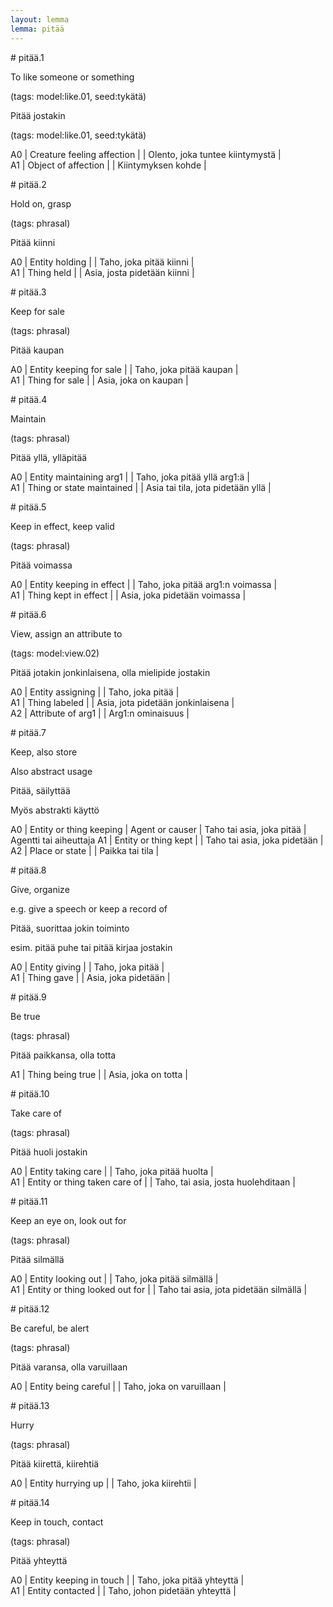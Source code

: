 ```yaml
---
layout: lemma
lemma: pitää
---
```


<div class="sense">
# <span class="sensename">pitää.1</span>

<span class="description">To like someone or something</span>

(tags: model:like.01, seed:tykätä)

<span class="description">Pitää jostakin</span>

(tags: model:like.01, seed:tykätä)

A0 | Creature feeling affection |   | Olento, joka tuntee kiintymystä |  
A1 | Object of affection |   | Kiintymyksen kohde |  

</div>

<div class="sense">
# <span class="sensename">pitää.2</span>

<span class="description">Hold on, grasp</span>

(tags: phrasal)

<span class="description">Pitää kiinni</span>

A0 | Entity holding |   | Taho, joka pitää kiinni |  
A1 | Thing held |   | Asia, josta pidetään kiinni |  

</div>

<div class="sense">
# <span class="sensename">pitää.3</span>

<span class="description">Keep for sale</span>

(tags: phrasal)

<span class="description">Pitää kaupan</span>

A0 | Entity keeping for sale |   | Taho, joka pitää kaupan |  
A1 | Thing for sale |   | Asia, joka on kaupan |  

</div>

<div class="sense">
# <span class="sensename">pitää.4</span>

<span class="description">Maintain</span>

(tags: phrasal)

<span class="description">Pitää yllä, ylläpitää</span>

A0 | Entity maintaining arg1 |   | Taho, joka pitää yllä arg1:ä |  
A1 | Thing or state maintained |   | Asia tai tila, jota pidetään yllä |  

</div>

<div class="sense">
# <span class="sensename">pitää.5</span>

<span class="description">Keep in effect, keep valid</span>

(tags: phrasal)

<span class="description">Pitää voimassa</span>

A0 | Entity keeping in effect |   | Taho, joka pitää arg1:n voimassa |  
A1 | Thing kept in effect |   | Asia, joka pidetään voimassa |  

</div>

<div class="sense">
# <span class="sensename">pitää.6</span>

<span class="description">View, assign an attribute to</span>

(tags: model:view.02)

<span class="description">Pitää jotakin jonkinlaisena, olla mielipide jostakin</span>

A0 | Entity assigning |   | Taho, joka pitää |  
A1 | Thing labeled |   | Asia, jota pidetään jonkinlaisena |  
A2 | Attribute of arg1 |   | Arg1:n ominaisuus |  

</div>

<div class="sense">
# <span class="sensename">pitää.7</span>

<span class="description">Keep, also store</span>

Also abstract usage

<span class="description">Pitää, säilyttää</span>

Myös abstrakti käyttö

A0 | Entity or thing keeping | Agent or causer | Taho tai asia, joka pitää | Agentti tai aiheuttaja
A1 | Entity or thing kept |   | Taho tai asia, joka pidetään |  
A2 | Place or state |   | Paikka tai tila |  

</div>

<div class="sense">
# <span class="sensename">pitää.8</span>

<span class="description">Give, organize</span>

e.g. give a speech or keep a record of

<span class="description">Pitää, suorittaa jokin toiminto</span>

esim. pitää puhe tai pitää kirjaa jostakin

A0 | Entity giving |   | Taho, joka pitää |  
A1 | Thing gave |   | Asia, joka pidetään |  

</div>

<div class="sense">
# <span class="sensename">pitää.9</span>

<span class="description">Be true</span>

(tags: phrasal)

<span class="description">Pitää paikkansa, olla totta</span>

A1 | Thing being true |   | Asia, joka on totta |  

</div>

<div class="sense">
# <span class="sensename">pitää.10</span>

<span class="description">Take care of</span>

(tags: phrasal)

<span class="description">Pitää huoli jostakin</span>

A0 | Entity taking care |   | Taho, joka pitää huolta |  
A1 | Entity or thing taken care of |   | Taho, tai asia, josta huolehditaan |  

</div>

<div class="sense">
# <span class="sensename">pitää.11</span>

<span class="description">Keep an eye on, look out for</span>

(tags: phrasal)

<span class="description">Pitää silmällä</span>

A0 | Entity looking out |   | Taho, joka pitää silmällä |  
A1 | Entity or thing looked out for |   | Taho tai asia, jota pidetään silmällä |  

</div>

<div class="sense">
# <span class="sensename">pitää.12</span>

<span class="description">Be careful, be alert</span>

(tags: phrasal)

<span class="description">Pitää varansa, olla varuillaan</span>

A0 | Entity being careful |   | Taho, joka on varuillaan |  

</div>

<div class="sense">
# <span class="sensename">pitää.13</span>

<span class="description">Hurry</span>

(tags: phrasal)

<span class="description">Pitää kiirettä, kiirehtiä</span>

A0 | Entity hurrying up |   | Taho, joka kiirehtii |  

</div>

<div class="sense">
# <span class="sensename">pitää.14</span>

<span class="description">Keep in touch, contact</span>

(tags: phrasal)

<span class="description">Pitää yhteyttä</span>

A0 | Entity keeping in touch |   | Taho, joka pitää yhteyttä |  
A1 | Entity contacted |   | Taho, johon pidetään yhteyttä |  

</div>

